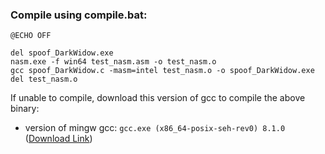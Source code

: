 ### Compile using compile.bat:
```
@ECHO OFF

del spoof_DarkWidow.exe
nasm.exe -f win64 test_nasm.asm -o test_nasm.o
gcc spoof_DarkWidow.c -masm=intel test_nasm.o -o spoof_DarkWidow.exe
del test_nasm.o
```

If unable to compile, download this version of gcc to compile the above binary:
- version of mingw gcc: `gcc.exe (x86_64-posix-seh-rev0) 8.1.0` ([Download Link](https://sourceforge.net/projects/mingw-w64/files/Toolchains%20targetting%20Win64/Personal%20Builds/mingw-builds/8.1.0/threads-posix/seh/x86_64-8.1.0-release-posix-seh-rt_v6-rev0.7z/download))

